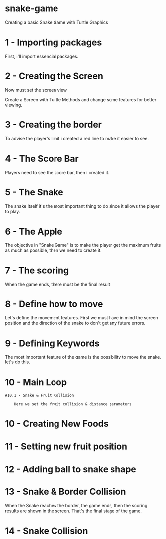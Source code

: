 # snake-game
Creating a basic Snake Game with Turtle Graphics

# 1 - Importing packages

First, i'll import essencial packages.

# 2 - Creating the Screen

Now must set the screen view

Create a Screen with Turtle Methods and change some features
for better viewing.

# 3 - Creating the border

To advise the player's limit i created a red line to make it easier to see.

# 4 - The Score Bar

Players need to see the score bar, then
i created it.

# 5 - The Snake

The snake itself it's the most important thing to do since it allows the player to play.

# 6 - The Apple

The objective in "Snake Game" is to make the player get the maximum fruits as much as possible, then we need to create it.

# 7 - The scoring

When the game ends, there must be the final result

# 8 - Define how to move

Let's define the movement features.
First we must have in mind the screen position and the direction of the snake to don't get any future errors.

# 9 - Defining Keywords

The most important feature of the game is the possibility to move the snake, let's do this.

# 10 - Main Loop

    #10.1 - Snake & Fruit Collision

        Here we set the fruit collision & distance parameters

# 10 - Creating New Foods

# 11 - Setting new fruit position

# 12 - Adding ball to snake shape

# 13 - Snake & Border Collision

When the Snake reaches the border, the game ends, then the scoring results are shown in the screen. That's the final stage of the game.

# 14 - Snake Collision
